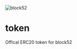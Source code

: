 ![block52](https://user-images.githubusercontent.com/8411406/120908800-9cf8e380-c6b1-11eb-9847-4010e8fe1288.jpg)

# token
Offical ERC20 token for block52
